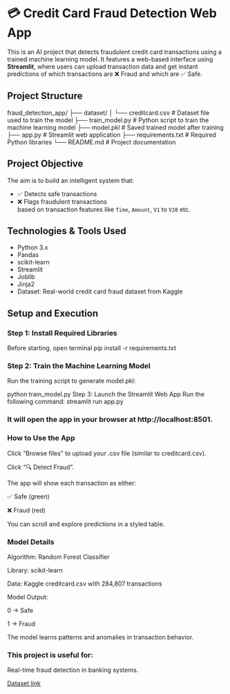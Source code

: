 # 💳 Credit Card Fraud Detection Web App

This is an AI project that detects fraudulent credit card transactions using a trained machine learning model. It features a web-based interface using **Streamlit**, where users can upload transaction data and get instant predictions of which transactions are ❌ Fraud and which are ✅ Safe.

##  Project Structure
fraud_detection_app/
├── dataset/
│ └── creditcard.csv # Dataset file used to train the model
├── train_model.py # Python script to train the machine learning model
├── model.pkl # Saved trained model after training
├── app.py # Streamlit web application
├── requirements.txt # Required Python libraries
└── README.md # Project documentation 
##  Project Objective

The aim is to build an intelligent system that:
- ✅ Detects safe transactions
- ❌ Flags fraudulent transactions  
based on transaction features like `Time`, `Amount`, `V1` to `V28` etc.
##  Technologies & Tools Used

- Python 3.x  
- Pandas  
- scikit-learn  
- Streamlit  
- Joblib  
- Jinja2  
- Dataset: Real-world credit card fraud dataset from Kaggle
##  Setup and Execution

### Step 1: Install Required Libraries

Before starting, open terminal
pip install -r requirements.txt 
### Step 2: Train the Machine Learning Model
Run the training script to generate model.pkl:

python train_model.py
Step 3: Launch the Streamlit Web App
Run the following command:
streamlit run app.py
### It will open the app in your browser at http://localhost:8501.

### How to Use the App
Click “Browse files” to upload your .csv file (similar to creditcard.csv).

Click “🔍 Detect Fraud”.

The app will show each transaction as either:

✅ Safe (green)

❌ Fraud (red)

You can scroll and explore predictions in a styled table.

### Model Details
Algorithm: Random Forest Classifier

Library: scikit-learn

Data: Kaggle creditcard.csv with 284,807 transactions

Model Output:

0 → Safe

1 → Fraud

The model learns patterns and anomalies in transaction behavior.

 ### This project is useful for:
  Real-time fraud detection in banking systems.

[Dataset link](https://www.kaggle.com/datasets/mlg-ulb/creditcardfraud)
